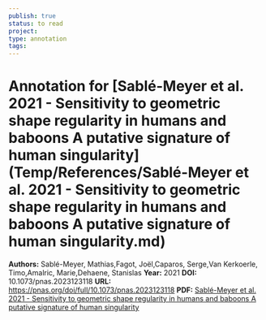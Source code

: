 ```yaml
---
publish: true
status: to read
project:
type: annotation
tags:
---
```

# Annotation for [Sablé-Meyer et al. 2021 - Sensitivity to geometric shape regularity in humans and baboons A putative signature of human singularity](Temp/References/Sablé-Meyer et al. 2021 - Sensitivity to geometric shape regularity in humans and baboons A putative signature of human singularity.md)

**Authors:** Sablé-Meyer, Mathias,Fagot, Joël,Caparos, Serge,Van Kerkoerle, Timo,Amalric, Marie,Dehaene, Stanislas
**Year:** 2021
**DOI:** 10.1073/pnas.2023123118
**URL:** https://pnas.org/doi/full/10.1073/pnas.2023123118
**PDF:** [Sablé-Meyer et al. 2021 - Sensitivity to geometric shape regularity in humans and baboons A putative signature of human singularity](Papers/PDFs/Sablé-Meyer%20et%20al.%202021%20-%20Sensitivity%20to%20geometric%20shape%20regularity%20in%20humans%20and%20baboons%20A%20putative%20signature%20of%20human%20singularity.pdf)

